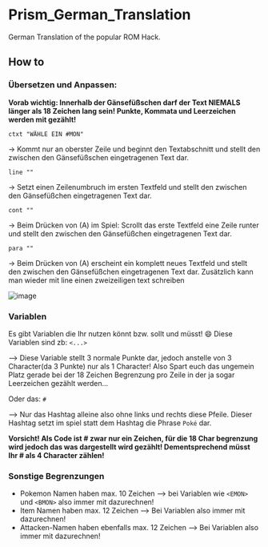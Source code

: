 # Prism_German_Translation
German Translation of the popular ROM Hack.

## How to
### Übersetzen und Anpassen:

**Vorab wichtig: Innerhalb der Gänsefüßschen darf der Text __NIEMALS länger als 18 Zeichen__ lang sein! Punkte, Kommata und Leerzeichen werden mit gezählt!**

`ctxt "WÄHLE EIN #MON"`

 -> Kommt nur an oberster Zeile und beginnt den Textabschnitt und stellt den zwischen den Gänsefüßschen eingetragenen Text dar.

`line ""`

-> Setzt einen Zeilenumbruch im ersten Textfeld und stellt den zwischen den Gänsefüßchen eingetragenen Text dar.

`cont ""`

 -> Beim Drücken von (A) im Spiel: Scrollt das erste Textfeld eine Zeile runter und stellt den zwischen den Gänsefüßchen eingetragenen Text dar.

`para ""`

 -> Beim Drücken von (A) erscheint ein komplett neues Textfeld und stellt den zwischen den Gänsefüßchen eingetragenen Text dar. Zusätzlich kann man wieder mit line         einen zweizeiligen text schreiben 
 
 ![image](https://user-images.githubusercontent.com/11394683/168790538-a63b0020-6965-4050-9c15-0e161028745e.png)


### Variablen
Es gibt Variablen die Ihr nutzen könnt bzw. sollt und müsst! 😄 
Diese Variablen sind zb:
`<...>`

--> Diese Variable stellt 3 normale Punkte dar, jedoch anstelle von 3 Character(da 3 Punkte) nur als 1 Character! Also Spart euch das ungemein Platz gerade bei der 18     Zeichen Begrenzung pro Zeile in der ja sogar Leerzeichen gezählt werden...

Oder das:
`#`

--> Nur das Hashtag alleine also ohne links und rechts diese Pfeile.
    Dieser Hashtag setzt im spiel statt dem Hashtag die Phrase
    `Poké` dar.

**Vorsicht! Als Code ist # zwar nur ein Zeichen, für die 18 Char begrenzung wird jedoch das was dargestellt wird gezählt!
  Dementsprechend müsst Ihr # als 4 Character zählen!**
  
### Sonstige Begrenzungen
- Pokemon Namen haben max. 10 Zeichen --> bei Variablen wie `<EMON>` und `<BMON>` also immer mit dazurechnen!
- Item Namen haben max. 12 Zeichen --> Bei Variablen also immer mit dazurechnen!
- Attacken-Namen haben ebenfalls max. 12 Zeichen --> Bei Variablen also immer mit dazurechnen!

